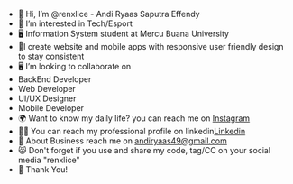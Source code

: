 - 👋 Hi, I’m @renxlice - Andi Ryaas Saputra Effendy<br/>
- 👀 I’m interested in Tech/Esport<br/>
- 🖥️ Information System student at Mercu Buana University<br/>
- 🎨I create website and mobile apps with responsive user friendly design to stay consistent<br/>
- 🖥 I’m looking to collaborate on<br/>
- BackEnd Developer<br/>
- Web Developer<br/>
- UI/UX Designer<br/>
- Mobile Developer<br/>
- 🌍 Want to know my daily life? you can reach me on [Instagram](https://www.instagram.com/renxlice/)<br/>
- 🧑‍💻 You can reach my professional profile on linkedin[Linkedin](https://www.linkedin.com/in/andiryaas/)<br/>
- 📩 About Business reach me on andiryaas49@gmail.com<br/>
- 😸 Don't forget if you use and share my code, tag/CC on your social media "renxlice"<br/>
- 🧸 Thank You!<br/>
